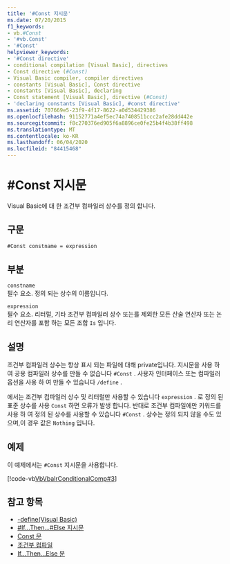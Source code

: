 ```yaml
---
title: '#Const 지시문'
ms.date: 07/20/2015
f1_keywords:
- vb.#Const
- '#vb.Const'
- '#Const'
helpviewer_keywords:
- '#Const directive'
- conditional compilation [Visual Basic], directives
- Const directive (#Const)
- Visual Basic compiler, compiler directives
- constants [Visual Basic], Const directive
- constants [Visual Basic], declaring
- Const statement [Visual Basic], directive (#Const)
- 'declaring constants [Visual Basic], #const directive'
ms.assetid: 707669e5-23f9-4f17-8622-a0d534429386
ms.openlocfilehash: 91152771a4ef5ec74a7408511ccc2afe28dd442e
ms.sourcegitcommit: f8c270376ed905f6a8896ce0fe25b4f4b38ff498
ms.translationtype: MT
ms.contentlocale: ko-KR
ms.lasthandoff: 06/04/2020
ms.locfileid: "84415468"
---
```

# <a name="const-directive"></a>#Const 지시문

Visual Basic에 대 한 조건부 컴파일러 상수를 정의 합니다.  
  
## <a name="syntax"></a>구문  
  
```vb  
#Const constname = expression  
```  
  
## <a name="parts"></a>부분  

 `constname`  
 필수 요소. 정의 되는 상수의 이름입니다.  
  
 `expression`  
 필수 요소. 리터럴, 기타 조건부 컴파일러 상수 또는를 제외한 모든 산술 연산자 또는 논리 연산자를 포함 하는 모든 조합 `Is` 입니다.  
  
## <a name="remarks"></a>설명  

 조건부 컴파일러 상수는 항상 표시 되는 파일에 대해 private입니다. 지시문을 사용 하 여 공용 컴파일러 상수를 만들 수 없습니다 `#Const` . 사용자 인터페이스 또는 컴파일러 옵션을 사용 하 여 만들 수 있습니다 `/define` .  
  
 에서는 조건부 컴파일러 상수 및 리터럴만 사용할 수 있습니다 `expression` . 로 정의 된 표준 상수를 사용 `Const` 하면 오류가 발생 합니다. 반대로 조건부 컴파일에만 키워드를 사용 하 여 정의 된 상수를 사용할 수 있습니다 `#Const` . 상수는 정의 되지 않을 수도 있으며,이 경우 값은 `Nothing` 입니다.  
  
## <a name="example"></a>예제  

 이 예제에서는 `#Const` 지시문을 사용합니다.  
  
 [!code-vb[VbVbalrConditionalComp#3](~/samples/snippets/visualbasic/VS_Snippets_VBCSharp/VbVbalrConditionalComp/VB/Class1.vb#3)]  
  
## <a name="see-also"></a>참고 항목

- [-define(Visual Basic)](../../reference/command-line-compiler/define.md)
- [#If...Then...#Else 지시문](if-then-else-directives.md)
- [Const 문](../statements/const-statement.md)
- [조건부 컴파일](../../programming-guide/program-structure/conditional-compilation.md)
- [If...Then...Else 문](../statements/if-then-else-statement.md)
